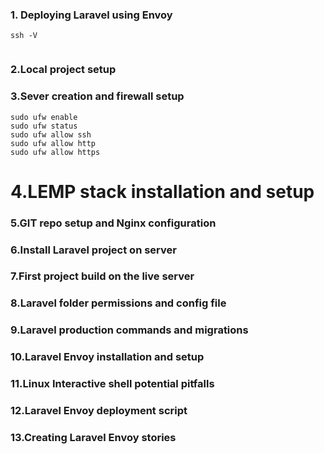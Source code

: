 
### 1. Deploying Laravel using Envoy
```
ssh -V


```


### 2.Local project setup

### 3.Sever creation and firewall setup

```
sudo ufw enable
sudo ufw status
sudo ufw allow ssh
sudo ufw allow http
sudo ufw allow https
```

# 4.LEMP stack installation and setup


### 5.GIT repo setup and Nginx configuration
### 6.Install Laravel project on server
### 7.First project build on the live server
### 8.Laravel folder permissions and config file
### 9.Laravel production commands and migrations
### 10.Laravel Envoy installation and setup 
### 11.Linux Interactive shell potential pitfalls
### 12.Laravel Envoy deployment script
### 13.Creating Laravel Envoy stories

```




